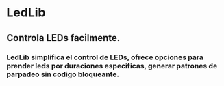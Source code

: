 # LedLib
## Controla LEDs facilmente.
### LedLib simplifica el control de LEDs, ofrece opciones para prender leds por duraciones especificas, generar patrones de parpadeo sin codigo bloqueante.
